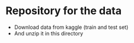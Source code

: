 # Repository for the data

- Download data from kaggle (train and test set)
- And unzip it in this directory